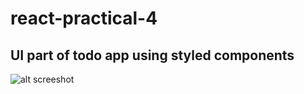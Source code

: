 # react-practical-4

## UI part of todo app using styled components

![alt screeshot](https://github.com/smeekas/react-practical4/prac4/images/screenshot.png?raw=true)